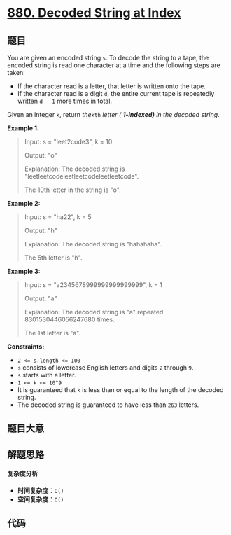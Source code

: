 # [880. Decoded String at Index](https://leetcode.com/problems/decoded-string-at-index/)

## 题目

You are given an encoded string `s`. To decode the string to a tape, the
encoded string is read one character at a time and the following steps are
taken:

- If the character read is a letter, that letter is written onto the tape.
- If the character read is a digit `d`, the entire current tape is repeatedly written `d - 1` more times in total.

Given an integer `k`, return _the_`kth` _letter ( **1-indexed)** in the
decoded string_.

**Example 1:**

> Input: s = "leet2code3", k = 10
>
> Output: "o"
>
> Explanation: The decoded string is "leetleetcodeleetleetcodeleetleetcode".
>
> The 10th letter in the string is "o".

**Example 2:**

> Input: s = "ha22", k = 5
>
> Output: "h"
>
> Explanation: The decoded string is "hahahaha".
>
> The 5th letter is "h".

**Example 3:**

> Input: s = "a2345678999999999999999", k = 1
>
> Output: "a"
>
> Explanation: The decoded string is "a" repeated 8301530446056247680 times.
>
> The 1st letter is "a".

**Constraints:**

- `2 <= s.length <= 100`
- `s` consists of lowercase English letters and digits `2` through `9`.
- `s` starts with a letter.
- `1 <= k <= 10^9`
- It is guaranteed that `k` is less than or equal to the length of the decoded string.
- The decoded string is guaranteed to have less than `263` letters.

## 题目大意

## 解题思路

#### 复杂度分析

- **时间复杂度**：`O()`
- **空间复杂度**：`O()`

## 代码

```javascript

```

